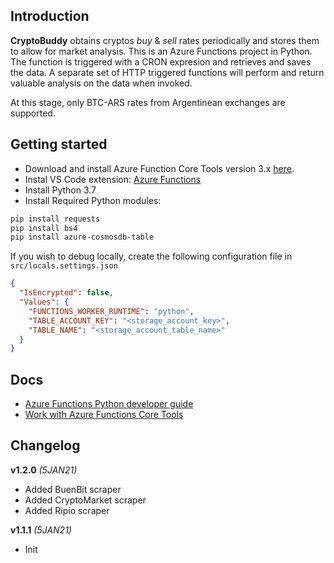 ## Introduction

**CryptoBuddy** obtains cryptos *buy* & *sell* rates periodically and stores them to allow for market analysis. This is an Azure Functions project in Python. The function is triggered with a CRON expresion and retrieves and saves the data. A separate set of HTTP triggered functions will perform and return valuable analysis on the data when invoked.

At this stage, only BTC-ARS rates from Argentinean exchanges are supported.

## Getting started

- Download and install Azure Function Core Tools version 3.x [here](https://docs.microsoft.com/en-us/azure/azure-functions/functions-run-local?tabs=windows%2Ccsharp%2Cbash#install-the-azure-functions-core-tools).
- Instal VS Code extension: [Azure Functions](https://marketplace.visualstudio.com/items?itemName=ms-azuretools.vscode-azurefunctions)
- Install Python 3.7
- Install Required Python modules:

```bash
pip install requests
pip install bs4
pip install azure-cosmosdb-table
```

If you wish to debug locally, create the following configuration file in `src/locals.settings.json`

```json
{
  "IsEncrypted": false,
  "Values": {
    "FUNCTIONS_WORKER_RUNTIME": "python",
    "TABLE_ACCOUNT_KEY": "<storage_account_key>",
    "TABLE_NAME": "<storage_account_table_name>"
  }
}
```

## Docs

- [Azure Functions Python developer guide](https://docs.microsoft.com/en-us/azure/azure-functions/functions-reference-python)
- [Work with Azure Functions Core Tools](https://docs.microsoft.com/en-us/azure/azure-functions/functions-run-local?tabs=windows%2Cpython%2Cbash)

## Changelog

**v1.2.0** *(5JAN21)*

- Added BuenBit scraper
- Added CryptoMarket scraper
- Added Ripio scraper

**v1.1.1** *(5JAN21)*

 - Init